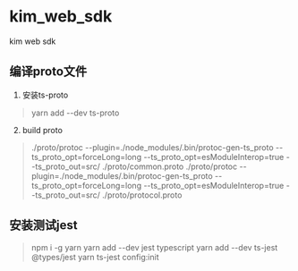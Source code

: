 # kim_web_sdk

kim web sdk

## 编译proto文件

1. 安装ts-proto

> yarn add --dev ts-proto

2. build proto

> ./proto/protoc --plugin=./node_modules/.bin/protoc-gen-ts_proto --ts_proto_opt=forceLong=long --ts_proto_opt=esModuleInterop=true --ts_proto_out=src/ ./proto/common.proto
> ./proto/protoc --plugin=./node_modules/.bin/protoc-gen-ts_proto --ts_proto_opt=forceLong=long --ts_proto_opt=esModuleInterop=true --ts_proto_out=src/ ./proto/protocol.proto

## 安装测试jest

> npm i -g yarn
> yarn add --dev jest typescript
> yarn add --dev ts-jest @types/jest
> yarn ts-jest config:init